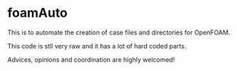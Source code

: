 # foamAuto

This is to automate the creation of case files and directories for OpenFOAM.

This code is stll very raw and it has a lot of hard coded parts. 

Advices, opinions and coordination are highly welcomed!

